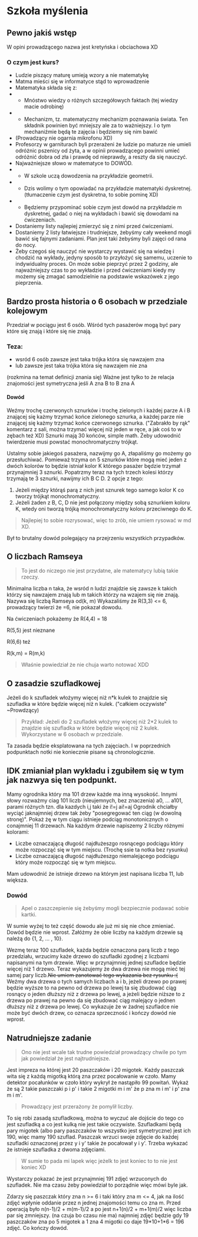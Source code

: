 # Szkoła myślenia

## Pewno jakiś wstęp
W opini prowadzącego nazwa jest kretyńska i obciachowa XD
### O czym jest kurs?
- Ludzie piszący maturę umieją wzory a nie matematykę
- Matma mieści się w informatyce stąd to wprowadzenie
- Matematyka składa się z:
- + Mnóstwo wiedzy o różnych szczegółowych faktach (tej wiedzy macie odrobinę)
- + Mechanizm, tz. matematyczny mechanizm poznawania świata. Ten składnik powinien być mniejszy ale za to ważniejszy. I o tym mechaniźmie będą te zajęcia i będziemy się nim bawić
- (Prowadzący nie ogarnia mikrofonu XD)
-  Profesorzy w garniturach byli przerażeni że ludzie po maturze nie umieli odróżnic pszenicy od żyta, a w opinii prowadzącego powinni umieć odróżnić dobra od zła i prawdę od nieprawdy, a reszty da się nauczyć.
-  Najważniejsze słowo w matematyce to DOWÓD.
-  + W szkole uczą dowodzenia na przykładzie geometrii.
-  + Dzis wolimy o tym opowiadać na przykładzie matematyki dyskretnej. (tłumaczenie czym jest dyskretna, to sobie pominę XD)
-  + Będziemy przypominać sobie czym jest dowód na przykładzie m dyskretnej, gadać o niej na wykładach i bawić się dowodami na ćwiczeniach.
-  Dostaniemy listy najlepiej zmierzyć się z nimi przed ćwiczeniami.
-  Dostaniemy 2 listy łatwiejsze i trudniejsze, żebyśmy cały weekend mogli bawić się fajnymi zadaniami. Plan jest taki żebyśmy byli zajęci od rana do nocy.
-  Żeby czegoś się nauczyć nie wystarczy wystawić się na wiedzę i chodzić na wykłady, jedyny sposób to przyłożyć się samemu, uczenie to indywidualny proces. On może sobie pieprzyć przez 2 godziny, ale najważniejszy czas to po wykładzie i przed ćwiczeniami kiedy my możemy się zmagać samodzielnie na podstawie wskazówek z jego pieprzenia.
  
## Bardzo prosta historia o 6 osobach w przedziale kolejowym

Przedział w pociągu jest 6 osób. Wśród tych pasażerów mogą być pary które się znają i które się nie znają.

### Teza:
- wsród 6 osób zawsze jest taka trójka która się nawzajem zna
- lub zawsze jest taka trójka która się nawzajem nie zna

(rozkmina na temat definicji znania się) Ważne jest tylko to że relacja znajomości jest symetryczna jeśli A zna B to B zna A

#### Dowód
Weźmy trochę czerwonych sznurków i trochę zielonych i każdej parze A i B znającej się każmy trzymać końce zielonego sznurka, a każdej parze nie znającej się każmy trzymać końce     czerwonego sznurka. ("Zabrakło by rąk" komentarz z sali, można trzymać więcej niż jeden w ręce, a jak coś to w zębach też XD)
Sznurki mają 30 końców, simple math.
Żeby udowodnić twierdzenie musi powstać monochromatyczny trójkąt.

Ustalmy sobie jakiegoś pasażera, nazwijmy go A, złapaliśmy go możemy go przesłuchiwać. Pomieważ trzyma on 5 sznurków które mogą mieć jeden z dwóch kolorów to będzie istniał kolor K którego pasażer będzie trzymał przynajmniej 3 sznurki. Popatrzmy teraz na tych trzech kolesi którzy trzymają te 3 sznurki, nawijmy ich B C D. 
2 opcje z tego:
1. Jeżeli między którąś parą z nich jest sznurek tego samego kolor K co tworzy trójkąt monochromatyczny.
2. Jeżeli żaden z B, C, D nie jest połączony między sobą sznurkiem koloru K, wtedy oni tworzą trójką monochromatyczny koloru przeciwnego do K.

>Najlepiej to sobie rozrysować, więc to zrób, nie umiem rysować w md XD.

Był to brutalny dowód polegający na przejrzeniu wszystkich przypadków.


## O liczbach Ramseya

>To jest do niczego nie jest przydatne, ale matematycy lubią takie rzeczy.

Minimalna liczba n taka, że wsród n ludzi znajdzie się zawsze k takich którzy się nawzajem znają lub m takich którzy na wzajem się nie znają. Nazywa się liczbą Ramseya od(k, m)
Wykazaliśmy że R(3,3) <= 6, prowadzący twierzi że =6, nie pokazał dowodu.

Na ćwiczeniach pokażemy że R(4,4) = 18

R(5,5) jest nieznane

R(6,6) też

R(k,m) = R(m,k)
>Właśnie powiedział że nie chuja warto notować XDD

## O zasadzie szufladkowej
Jeżeli do k szufladek włożymy więcej niż n*k kulek to znajdzie się szufladka w które będzie więcej niż n kulek. ("całkiem oczywiste" ~Prowdzący)

>Przykład: Jeżeli do  2 szufladek włożymy więcej niż 2*2 kulek to znajdzie się szufladka w które będzie więcej niż 2 kulek. Wykorzystane w 6 osobach w przedziale.


Ta zasada będzie eksplatowana na tych zajęciach. I w poprzednich podpunktach notki nie koniecznie pisane są chronologicznie.

## IDK zmianiał plan wykładu i zgubiłem się w tym jak nazwya się ten podpunkt.
Mamy ogrodnika który ma 101 drzew każde ma inną wysokość. Innymi słowy rozważmy ciag 101 liczb (nieujemnych, bez znaczenia) a0, ... a101, parami różnych tzn. dla kazdych i,j taki że i!=j ai!=aj 
Ogrodnik chciałby wyciąć jaknajmniej drzew tak żeby "posegregować ten ciąg (w dowolną stronę)".
Pokaż żę w tym ciągu istnieje podciąg monotonicznych o conajmniej 11 drzewach.
Na każdym drzewie napiszemy 2 liczby różnymi kolorami:
- Liczbe oznaczającą długość najdłużeszgo rosnącego podciągu który może rozpocząć się w tym miejscu. (Trochę ssie ta notka bez rysunku)
- Liczbe oznaczającą długość najdłużeszgo niemalejącego podciągu który może rozpocząć się w tym miejscu.
  
Mam udowodnić że istnieje drzewo na którym jest napisana liczba 11, lub większa.

### Dowód
>Apel o zaszczepienie się żebyśmy mogli bezpiecznie podawać sobie kartki.

W sumie wyżej to też część dowodu ale już mi się nie chce zmieniać.
Dowód będzie nie wprost. Załóżmy że obie liczby na każdym drzewie są należą do {1, 2, ... , 10}.

Wezmę teraz 100 szufladek, każda będzie oznaczona parą liczb z tego przedziału, wrzucimy każe drzewo do szufladki zgodnej z liczbami napisanymi na tym drzewie. Więc w przynajmniej jednej szufladce będzie więcej niż 1 drzewo. Teraz wykazujemy że dwa drzewa nie mogą mieć tej samej pary liczb.~~Nie umiem zanotować tego wykazania bez rysunku :(~~ Weźmy dwa drzewa o tych samych liczbach a i b, jeżeli drzewo po prawej będzie wyższe to na pewno od drzewa po lewej ta się zbudować ciąg rosnący o jeden dłuższy niż z drzewa po lewej, a jeżeli będzie niższe to z drzewa po prawej na pewno da się zbudować ciąg malejący o jednen dłuższy niż z drzewa po lewej. Co wykazuje że w żadnej szufladce nie może być dwóch drzew, co oznacza sprzeczność i kończy dowód nie wprost.

## Natrudniejsze zadanie
>Ono nie jest wcale tak trudne powiedział prowadzący chwile po tym jak powiedział że jest najtrudniejsze.

Jest impreza na której jest 20 paszczaków i 20 migotek. Każdy paszczak wita się z każdą migotką którą zna przez pocałowanie w czoło. Mamy detektor pocałunków w czoło który wykrył że nastąpiło 99 powitań. Wykaż że są 2 takie paszczaki p i p' i takie 2 migotki m i m' że p zna m i m' i p' zna m i m'.
>Prowadzący jest przerażony że pomylił liczby.

To się robi zasadą szufladkową, można to wyczuć ale dojście do tego co jest szufladką a co jest kulką nie jest takie oczywiste.
Szufladkami będą pary migotek (albo pary paszczaków to wszystko jest symetryczne) jest ich 190, więc mamy 190 szuflad. Paszczak wrzuci swoje zdjęcie do każdej szufladki oznaczonej przez y i y' takie że pocałował y i y'. Trzeba wykazać że istnieje szufladka z dwoma zdjęciami. 
>W sumie to pada mi lapek więc jeżelk to jest koniec to to nie jest koniec XD

Wystarczy pokazać że jest przynajmniej 191 zdjęć wrzuconych do szufladek.
Nie ma czasu żeby powiedział to porządnie więc mówi byle jak.

Zdarzy się paszczak który zna n >= 6 i taki który zna m <= 4, jak na ilość zdjęć wpłynie oddanie przez n jednej znajomości temu co zna m.
Przed operacją było n(n-1)/2 + m(m-1)/2 a po jest n+1(n)/2 + m+1(m)/2 więc liczba par się zmniejszy. (na czuja bo czasu nie ma)
najmniej zdjęć będzie gdy 19 paszczaków zna po 5 migotek a 1 zna 4 migotki co daje 19\*10+1\*6 = 196 zdjęć. Co kończy dowód. 
